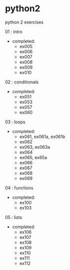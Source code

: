 # python2
python 2 exercises

01 : intro
- completed:
  - ex005
  - ex006
  - ex007
  - ex008
  - ex009
  - ex010

02 : conditionals
- completed:
  - ex051
  - ex053
  - ex057
  - ex060

03 : loops
- completed:
  - ex061, ex061a, ex061b
  - ex062
  - ex063, ex063a
  - ex064
  - ex065, ex65a
  - ex066
  - ex067
  - ex068
  - ex069

04 : functions
- completed:
  - ex100
  - ex103

05 : lists
- completed:
  - ex106
  - ex107
  - ex108
  - ex109
  - ex110
  - ex111
  - ex112
